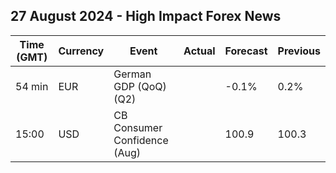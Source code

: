 ## 27 August 2024 - High Impact Forex News

| Time (GMT) | Currency | Event | Actual | Forecast | Previous |
|------|----------|-------|--------|----------|----------|
| 54 min | EUR | German GDP (QoQ) (Q2) |  | -0.1% | 0.2% |
| 15:00 | USD | CB Consumer Confidence (Aug) |  | 100.9 | 100.3 |
